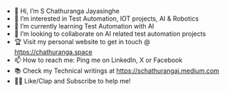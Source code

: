 - 👋 Hi, I’m S Chathuranga Jayasinghe
- 👀 I’m interested in Test Automation, IOT projects, AI & Robotics
- 🌱 I’m currently learning Test Automation with AI
- 💞️ I’m looking to collaborate on AI related test automation projects
- 🏆 Visit my personal website to get in touch @ https://chathuranga.space
- 📫 How to reach me: Ping me on LinkedIn, X or Facebook 
- 📚 Check my Technical writings at https://schathurangaj.medium.com
- 👏🏼 Like/Clap and Subscribe to help me!
